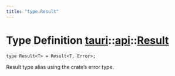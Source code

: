 ```yaml
---
title: "type.Result"
---
```


# Type Definition [tauri](/docs/api/rust/tauri/../index.html)::​[api](/docs/api/rust/tauri/index.html)::​[Result](/docs/api/rust/tauri/)

    type Result<T> = Result<T, Error>;

Result type alias using the crate’s error type.
